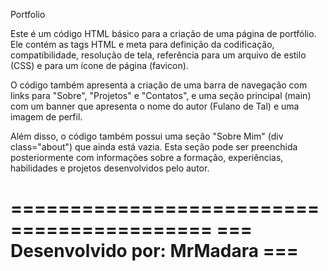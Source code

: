 Portfolio

Este é um código HTML básico para a criação de uma página de portfólio. Ele contém as tags HTML e meta para definição da codificação, compatibilidade, resolução de tela, referência para um arquivo de estilo (CSS) e para um ícone de página (favicon).

O código também apresenta a criação de uma barra de navegação com links para "Sobre", "Projetos" e "Contatos", e uma seção principal (main) com um banner que apresenta o nome do autor (Fulano de Tal) e uma imagem de perfil.

Além disso, o código também possui uma seção "Sobre Mim" (div class="about") que ainda está vazia. Esta seção pode ser preenchida posteriormente com informações sobre a formação, experiências, habilidades e projetos desenvolvidos pelo autor.

===========================================
===   Desenvolvido por: MrMadara        ===
===========================================

